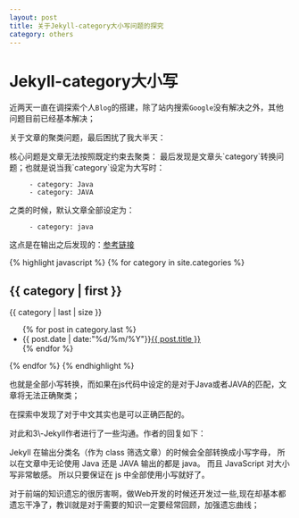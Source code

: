 ```yaml
---
layout: post
title: 关于Jekyll-category大小写问题的探究
category: others
---
```


# Jekyll-category大小写

近两天一直在调探索个人`Blog`的搭建，除了站内搜索`Google`没有解决之外，其他问题目前已经基本解决；
<p>关于文章的聚类问题，最后困扰了我大半天：</p>
核心问题是文章无法按照既定约束去聚类：
最后发现是文章头`category`转换问题；也就是说当我`category`设定为大写时：

         - category: Java
         - category: JAVA

之类的时候，默认文章全部设定为：

         - category: java

这点是在输出之后发现的：[参考链接](http://www.tuicool.com/articles/INBnMz)

{% highlight javascript %}
{% for category in site.categories %}
<h2>{{ category | first }}</h2>
</span>{{ category | last | size }}</span>
<ul class="arc-list">
    {% for post in category.last %}
        <li>{{ post.date | date:"%d/%m/%Y"}}<a href="{{ post.url }}">{{ post.title }}</a></li>
    {% endfor %}
</ul>
{% endfor %}
{% endhighlight  %}

<p>也就是全部小写转换，而如果在js代码中设定的是对于Java或者JAVA的匹配，文章将无法正确聚类；</p>
<p>在探索中发现了对于中文其实也是可以正确匹配的。</p>
对此和3\-Jekyll作者进行了一些沟通。作者的回复如下：
<p>Jekyll 在输出分类名（作为 class 筛选文章）的时候会全部转换成小写字母， 所以在文章中无论使用 Java 还是 JAVA 输出的都是 java。 而且 JavaScript 对大小写非常敏感。 所以只要保证在 js 中全部使用小写就好了。</p>
对于前端的知识遗忘的很厉害啊，做Web开发的时候还开发过一些,现在却基本都遗忘干净了，教训就是对于需要的知识一定要经常回顾，加强遗忘曲线；






